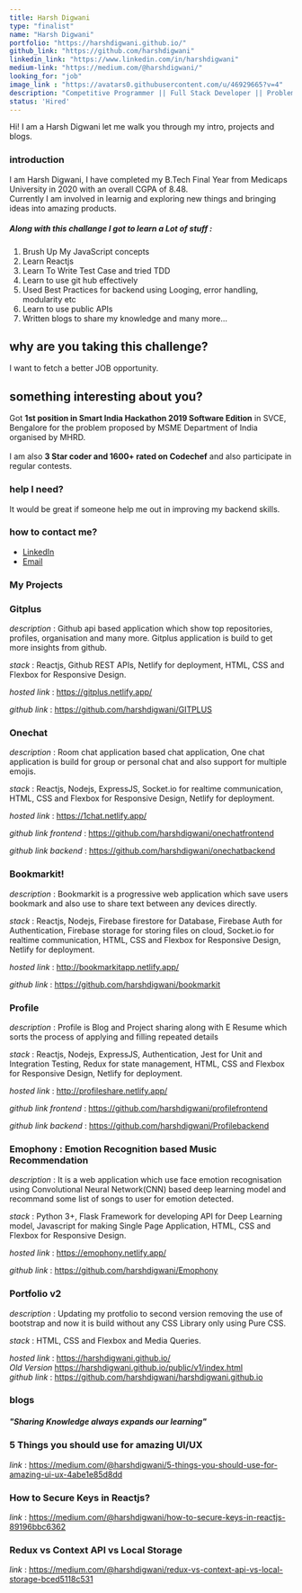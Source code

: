 ```yaml
---
title: Harsh Digwani
type: "finalist"
name: "Harsh Digwani"
portfolio: "https://harshdigwani.github.io/"
github_link: "https://github.com/harshdigwani"
linkedin_link: "https://www.linkedin.com/in/harshdigwani"
medium-link: "https://medium.com/@harshdigwani/"
looking_for: "job"
image_link : "https://avatars0.githubusercontent.com/u/46929665?v=4"
description: "Competitive Programmer || Full Stack Developer || Problem Solver || Student || React || Angular || JavaScript || NodeJS || ExpressJS || Python. "
status: 'Hired'
---
```


Hi! I am a Harsh Digwani let me walk you through my intro, projects and blogs.

### introduction

I am Harsh Digwani, I have completed my B.Tech Final Year from Medicaps University in 2020 with an overall CGPA of 8.48.
<br/>
Currently I am involved in learnig and exploring new things and bringing ideas into amazing products. 

##### Along with this challange I got to learn a Lot of stuff :

1. Brush Up My JavaScript concepts
2. Learn Reactjs
3. Learn To Write Test Case and tried TDD
4. Learn to use git hub effectively
5. Used Best Practices for backend using Looging, error handling, modularity etc
6. Learn to use public APIs 
7. Written blogs to share my knowledge
and many more...

## why are you taking this challenge?

I want to fetch a better JOB opportunity.

## something interesting about you?

Got <b>1st position in Smart India Hackathon 2019 Software Edition</b> in SVCE, Bengalore for the problem proposed by MSME Department of India organised by MHRD.<br/><br/>
I am also <b> 3 Star coder and 1600+ rated on Codechef</b> and also participate in regular contests.

### help I need?

It would be great if someone help me out in improving my backend skills.

### how to contact me?

- [LinkedIn](https://www.linkedin.com/in/harshdigwani)
- [Email](mailto:harshdigwani@gmail.com)

### My Projects


### Gitplus 

_description_ : Github api based application which show top repositories, profiles, organisation and many more. Gitplus application is build to get more insights from github.

_stack_ : Reactjs,
        Github REST APIs, 
        Netlify for deployment, 
        HTML, CSS and Flexbox for Responsive Design.

_hosted link_ : https://gitplus.netlify.app/

_github link_ : https://github.com/harshdigwani/GITPLUS


### Onechat

_description_ : Room chat application based chat application, One chat application is build for group or personal chat and also support for multiple emojis.

_stack_ : Reactjs, 
        Nodejs, 
        ExpressJS, 
        Socket.io for realtime communication, 
        HTML, CSS and Flexbox for Responsive Design, 
        Netlify for deployment.

_hosted link_ : https://1chat.netlify.app/

_github link frontend_ : https://github.com/harshdigwani/onechatfrontend

_github link backend_ : https://github.com/harshdigwani/onechatbackend


### Bookmarkit!

_description_ : Bookmarkit is a progressive web application which save users bookmark and also use to share text between any devices directly.

_stack_ : Reactjs, 
        Nodejs, 
        Firebase firestore for Database, 
        Firebase Auth for Authentication,
        Firebase storage for storing files on cloud, 
        Socket.io for realtime communication, 
        HTML, CSS and Flexbox for Responsive Design, 
        Netlify for deployment.

_hosted link_ :  http://bookmarkitapp.netlify.app/

_github link_ :  https://github.com/harshdigwani/bookmarkit


### Profile

_description_ : Profile is Blog and Project sharing along with E Resume which sorts the process of applying and filling repeated details

_stack_ : Reactjs, 
        Nodejs, 
        ExpressJS,
        Authentication,
        Jest for Unit and Integration Testing, 
        Redux for state management, 
        HTML, CSS and Flexbox for Responsive Design, 
        Netlify for deployment.

_hosted link_ :  http://profileshare.netlify.app/

_github link frontend_ : https://github.com/harshdigwani/profilefrontend

_github link backend_ : https://github.com/harshdigwani/Profilebackend


### Emophony : Emotion Recognition based Music Recommendation

_description_ :  It is a web application which use face emotion recognisation using Convolutional Neural Network(CNN) based deep learning model and recommand some list of songs to user for emotion detected.

_stack_ : Python 3+,
        Flask Framework for developing API for Deep Learning model,
        Javascript for making Single Page Application,
        HTML, CSS and Flexbox for Responsive Design.

_hosted link_ : https://emophony.netlify.app/

_github link_ : https://github.com/harshdigwani/Emophony


### Portfolio v2 

_description_ :  Updating my protfolio to second version removing the use of bootstrap and now it is build without any CSS Library only using Pure CSS.

_stack_ : HTML, CSS and Flexbox and Media Queries.

_hosted link_ : https://harshdigwani.github.io/ <br/>
_Old Version_   https://harshdigwani.github.io/public/v1/index.html<br/>
_github link_ : https://github.com/harshdigwani/harshdigwani.github.io



### blogs

##### "Sharing Knowledge always expands our learning"

### 5 Things you should use for amazing UI/UX
 _link_ : https://medium.com/@harshdigwani/5-things-you-should-use-for-amazing-ui-ux-4abe1e85d8dd

 ### How to Secure Keys in Reactjs?
 _link_ : https://medium.com/@harshdigwani/how-to-secure-keys-in-reactjs-89196bbc6362

 ### Redux vs Context API vs Local Storage
 _link_ : https://medium.com/@harshdigwani/redux-vs-context-api-vs-local-storage-bced5118c531
